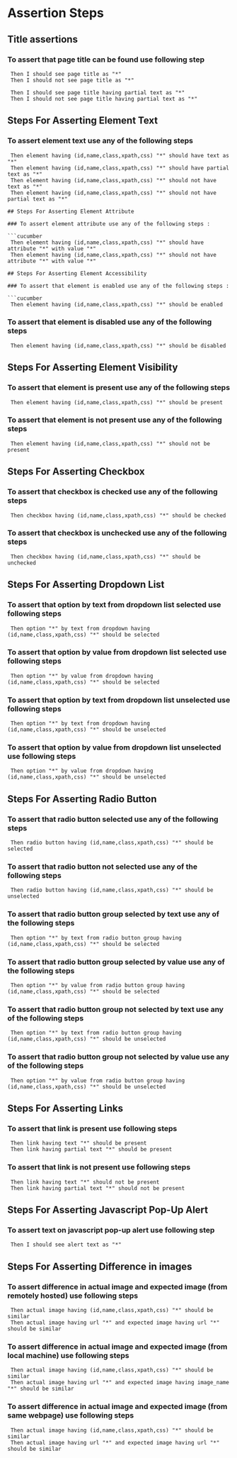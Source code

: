 # Assertion Steps

## Title assertions

### To assert that page title can be found use following step

```cucumber
 Then I should see page title as "*"
 Then I should not see page title as "*"

 Then I should see page title having partial text as "*"
 Then I should not see page title having partial text as "*"
```

## Steps For Asserting Element Text

### To assert element text use any of the following steps

```cucumber
 Then element having (id,name,class,xpath,css) "*" should have text as "*"
 Then element having (id,name,class,xpath,css) "*" should have partial text as "*"
 Then element having (id,name,class,xpath,css) "*" should not have text as "*"
 Then element having (id,name,class,xpath,css) "*" should not have partial text as "*"

## Steps For Asserting Element Attribute

### To assert element attribute use any of the following steps :

```cucumber
 Then element having (id,name,class,xpath,css) "*" should have attribute "*" with value "*"
 Then element having (id,name,class,xpath,css) "*" should not have attribute "*" with value "*"

## Steps For Asserting Element Accessibility

### To assert that element is enabled use any of the following steps :

```cucumber
 Then element having (id,name,class,xpath,css) "*" should be enabled
```

### To assert that element is disabled use any of the following steps

```cucumber
 Then element having (id,name,class,xpath,css) "*" should be disabled
```

## Steps For Asserting Element Visibility

### To assert that element is present use any of the following steps

```cucumber
 Then element having (id,name,class,xpath,css) "*" should be present
```

### To assert that element is not present use any of the following steps

```cucumber
 Then element having (id,name,class,xpath,css) "*" should not be present
```

## Steps For Asserting Checkbox

### To assert that checkbox is checked use any of the following steps

```cucumber
 Then checkbox having (id,name,class,xpath,css) "*" should be checked
```

### To assert that checkbox is unchecked use any of the following steps

```cucumber
 Then checkbox having (id,name,class,xpath,css) "*" should be unchecked
```

## Steps For Asserting Dropdown List

### To assert that option by text from dropdown list selected use following steps

```cucumber
 Then option "*" by text from dropdown having (id,name,class,xpath,css) "*" should be selected
```

### To assert that option by value from dropdown list selected use following steps

```cucumber
 Then option "*" by value from dropdown having (id,name,class,xpath,css) "*" should be selected
```

### To assert that option by text from dropdown list unselected use following steps

```cucumber
 Then option "*" by text from dropdown having (id,name,class,xpath,css) "*" should be unselected
```

### To assert that option by value from dropdown list unselected use following steps

```cucumber
 Then option "*" by value from dropdown having (id,name,class,xpath,css) "*" should be unselected
```

## Steps For Asserting Radio Button

### To assert that radio button selected use any of the following steps

```cucumber
 Then radio button having (id,name,class,xpath,css) "*" should be selected
```

### To assert that radio button not selected use any of the following steps

```cucumber
 Then radio button having (id,name,class,xpath,css) "*" should be unselected
```

### To assert that radio button group selected by text use any of the following steps

```cucumber
 Then option "*" by text from radio button group having (id,name,class,xpath,css) "*" should be selected
```

### To assert that radio button group selected by value use any of the following steps

```cucumber
 Then option "*" by value from radio button group having (id,name,class,xpath,css) "*" should be selected
```

### To assert that radio button group not selected by text use any of the following steps

```cucumber
 Then option "*" by text from radio button group having (id,name,class,xpath,css) "*" should be unselected
```

### To assert that radio button group not selected by value use any of the following steps

```cucumber
 Then option "*" by value from radio button group having (id,name,class,xpath,css) "*" should be unselected
```

## Steps For Asserting Links

### To assert that link is present use following steps

```cucumber
 Then link having text "*" should be present
 Then link having partial text "*" should be present
```

### To assert that link is not present use following steps

```cucumber
 Then link having text "*" should not be present
 Then link having partial text "*" should not be present
```

## Steps For Asserting Javascript Pop-Up Alert

### To assert text on javascript pop-up alert use following step

```cucumber
 Then I should see alert text as "*"
```

## Steps For Asserting Difference in images

### To assert difference in actual image and expected image (from remotely hosted) use following steps

```cucumber
 Then actual image having (id,name,class,xpath,css) "*" should be similar
 Then actual image having url "*" and expected image having url "*" should be similar
```

### To assert difference in actual image and expected image (from local machine) use following steps

```cucumber
 Then actual image having (id,name,class,xpath,css) "*" should be similar
 Then actual image having url "*" and expected image having image_name "*" should be similar
```

### To assert difference in actual image and expected image (from same webpage) use following steps

```cucumber
 Then actual image having (id,name,class,xpath,css) "*" should be similar
 Then actual image having url "*" and expected image having url "*" should be similar
```
